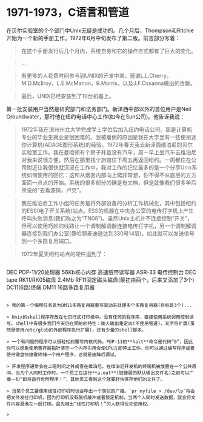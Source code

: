 # 1971-1973，C语言和管道

在贝尔实验室的个个部门中Unix无疑是成功的。几个月后，Thompson和Ritchie开始为一个新的手册工作。1972年6月中旬发布了第二版。前言部分写着：

> 在这个手册发行后几个月内，系统自身和它的操作方式都有了巨大的变化。

> ...

> 有更多的人花费时间参与到UNIX的开发中来。感谢L.L.Cherry，M.D.McIlroy，L.E.McMahon，R.Morris，以及J.F.Ossanna做出的贡献。

> 最后，UNIX已经安装到了10台机器上。

第一批安装用户当然是研究部门和法务部门。新泽西中部以外的首位用户是Neil Groundwater，那时他在纽约电话中心工作(如今在Sun公司)。他告诉我说：

> 1972年我在滨州州立大学完成学士学位后加入纽约电话公司。那是计算机专业的毕业生就业是很困难的，我被雇佣的原因是我在大学里有一些使用迷你计算机(ADAGE图形系统)的经验。1972年春天我去新泽西维泊尼的贝尔实验室工作。我在曼哈顿有个房子并且没有汽车，周一早上坐汽车去维泊尼对我来说很方便，然后在那里找个旅馆住下周五再返回纽约。一周都住在公司附近让我很快就沉浸在工作中。我对工作的记忆最多的是一个分享Unix系统如何使用的回忆：这和从烟囱内部向上爬非常想，你不得不从底层的方方面面一点点的开始。系统的很多部分的确是有文档，但是就像我们很多年后所说的“去看源码，卢克”。

> 我在维泊尼工作小组的任务是将外部设备的分析工作机械化，其中包括纽约的ESS(电子开关系统)站点。ESS的机器在中央办公室的电传打字机上产生呼叫失败消息(我们称之为“TN08”)。虽然Unix主机并不连接控制“开关”，但可以使用巧妙的线路让一个调制解调器连接电传打字机，另一个调制解调器连接到我们办公室(曼哈顿麦迪逊达到330号14层)，如此就可以发送信号到一个多路复用端口。

> 1972年夏天纽约站点的硬件运到了：

> ```
DEC PDP-11/20处理器
56Kb核心内存
高速纸带读写器
ASR-33 电传控制台
DEC tape
RK11/RK05磁盘 2.4Mb
RF11固定磁头磁盘(最初由两个，后来又添加了3个)
DC11(6路)终端
DM11 16路多路复用器
```

> 我的第一个编程任务是为DM11多路复用器重写驱动来处理多个多路复用器(目标是3个)...

> Unix的shell程序存放在七页行式打印纸中。没有任何的程序库，直接使用系统调用控制读写。shell中有很多我们今天仍在期盼的特性：输入输出重定向(不使用管道)，元字符扩展(虽然是使用/etc/glob的外部程序执行扩展)，还有少量的shell脚本。

> 一个有问题的程序可以很轻松的覆写内核代码。PDP-11的**halt**命令是代码“0”，因此你可以想象使用寄存器指针清空一个内存引用会使CPU立即停止工作。你可以通过编写程序或者使用键盘快捷键转储一个用户程序，这就是故障后调试。

> 开发程序通常会在上班时间之外或者在维泊尼。在维泊尼开发机的终端机被放置在一个公共房间，当几个人同时工作时，一个员工在运行**a.out**(链接器的默认输出文件名)之前可以广播一句“即将运行危险程序！”，其他员工看到这个就要赶快保存他们的文件了。

> 当某个员工要使用线性打印机时也会呼出一个类似的广播。`pr myfile > /dev/lp`将会把文件发往打印机，因为打印机没有脱机缓冲或者锁定机制，当两个人同时发送数据，就会将文件内容混淆在一起打印。最先喊出“线性打印机！”的人获得优先使用权。

> 
